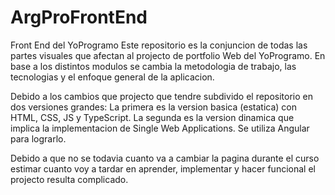 # ArgProFrontEnd

Front End del YoProgramo
Este repositorio es la conjuncion de todas las partes visuales que afectan al projecto de portfolio Web del YoProgramo. En base a los distintos modulos se cambia la metodologia de trabajo, las tecnologias y el enfoque general de la aplicacion.

Debido a los cambios que projecto que tendre subdivido el repositorio en dos versiones grandes: 
La primera es la version basica (estatica) con HTML, CSS, JS y TypeScript.
La segunda es la version dinamica que implica la implementacion de Single Web Applications. Se utiliza Angular para lograrlo.

Debido a que no se todavia cuanto va a cambiar la pagina durante el curso estimar cuanto voy a tardar en aprender, implementar y hacer funcional el projecto resulta complicado.
